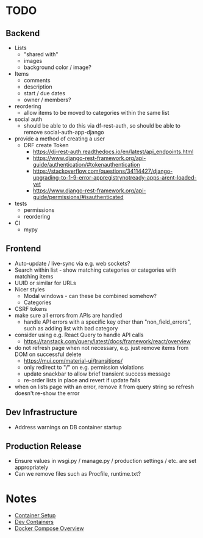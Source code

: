 # TODO

## Backend
* Lists
    * "shared with"
    * images
    * background color / image?
* Items
    * comments
    * description
    * start / due dates
    * owner / members?
* reordering
    * allow items to be moved to categories within the same list
* social auth
    * should be able to do this via df-rest-auth, so should be able to remove social-auth-app-django
* provide a method of creating a user
    * DRF create Token
        * https://dj-rest-auth.readthedocs.io/en/latest/api_endpoints.html
        * https://www.django-rest-framework.org/api-guide/authentication/#tokenauthentication
        * https://stackoverflow.com/questions/34114427/django-upgrading-to-1-9-error-appregistrynotready-apps-arent-loaded-yet
        * https://www.django-rest-framework.org/api-guide/permissions/#isauthenticated
* tests
    * permissions
    * reordering
* CI
    * mypy

## Frontend
* Auto-update / live-sync via e.g. web sockets?
* Search within list - show matching categories or categories with matching items
* UUID or similar for URLs
* Nicer styles
    * Modal windows - can these be combined somehow?
    * Categories
* CSRF tokens
* make sure all errors from APIs are handled
    * handle API errors with a specific key other than "non_field_errors", such as adding list with bad category
* consider using e.g. React Query to handle API calls
    * https://tanstack.com/query/latest/docs/framework/react/overview
* do not refresh page when not necessary, e.g. just remove items from DOM on successful delete
    * https://mui.com/material-ui/transitions/
    * only redirect to "/" on e.g. permission violations
    * update snackbar to allow brief transient success message
    * re-order lists in place and revert if update fails
* when on lists page with an error, remove it from query string so refresh doesn't re-show the error

## Dev Infrastructure
* Address warnings on DB container startup

## Production Release
* Ensure values in wsgi.py / manage.py / production settings / etc. are set appropriately
* Can we remove files such as Procfile, runtime.txt?

# Notes
* [Container Setup](https://testdriven.io/blog/dockerizing-django-with-postgres-gunicorn-and-nginx/)
* [Dev Containers](https://code.visualstudio.com/docs/devcontainers/create-dev-container#_use-docker-compose)
* [Docker Compose Overview](https://docs.docker.com/compose/)